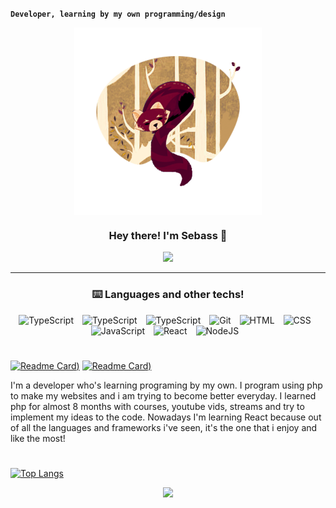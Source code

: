 **`Developer, learning by my own programming/design`**
<p align="center" width="300">
   <img align="center" width="300" src="https://github.com/Sebasssssss/Sebasssssss/blob/main/redpanda.png?raw=true" />
   <h3 align="center">Hey there! I'm Sebass 🦊</h3>
</p>

<p align="center">
  <!-- Typing SVG by DenverCoder1 - https://github.com/DenverCoder1/readme-typing-svg -->
  <a href="https://github.com/DenverCoder1/readme-typing-svg">
    <img src="https://readme-typing-svg.demolab.com/?lines=Working+on+web+development;Coding+javascript+for+React!&font=Fira%20Code&center=true&width=440&height=45&color=daa35f&vCenter=true&pause=1000&size=22" /></a>
</p>

---

### <h3 align="center" color="e0def4">⌨️ Languages and other techs!</h3>
<div align="center">
   <img alt="TypeScript" width="40px" style="padding-right:10px;" src="https://cdn.jsdelivr.net/gh/devicons/devicon/icons/php/php-original.svg" />
   <img alt="TypeScript" width="30px" style="padding-right:10px;" src="https://cdn.jsdelivr.net/gh/devicons/devicon/icons/mysql/mysql-original.svg" />
   <img alt="TypeScript" width="30px" style="padding-right:10px;" src="https://upload.wikimedia.org/wikipedia/commons/thumb/d/d5/Tailwind_CSS_Logo.svg/2048px-Tailwind_CSS_Logo.svg.png" />
   <img alt="Git" width="30px" style="padding-right:10px;" src="https://cdn.jsdelivr.net/gh/devicons/devicon/icons/git/git-original.svg" />
   <img alt="HTML" width="30px" style="padding-right:10px;" src="https://cdn.jsdelivr.net/gh/devicons/devicon/icons/html5/html5-plain.svg" />
   <img alt="CSS" width="30px" style="padding-right:10px;" src="https://cdn.jsdelivr.net/gh/devicons/devicon/icons/css3/css3-plain.svg" />
   <img alt="JavaScript" width="30px" style="padding-right:10px;" src="https://cdn.jsdelivr.net/gh/devicons/devicon/icons/javascript/javascript-plain.svg" />
   <img alt="React" width="30px" style="padding-right:10px;" src="https://cdn.jsdelivr.net/gh/devicons/devicon/icons/react/react-original.svg" />
   <img alt="NodeJS" width="30px" style="padding-right:10px;" src="https://cdn.jsdelivr.net/gh/devicons/devicon/icons/nodejs/nodejs-original.svg" />
</div>

#

[![Readme Card](https://github-readme-stats.vercel.app/api/pin/?username=Sebasssssss&repo=Football-Wbsite-Frontend-Backend&title_color=31748f&icon_color=89729f&text_color=e0def4&bg_color=1f1928&hide_border=true))](https://github.com/Sebasssssss/Football-Wbsite-Frontend-Backend)
[![Readme Card](https://github-readme-stats.vercel.app/api/pin/?username=Sebasssssss&repo=PersonalBlog-PHP-Takuya-WhatIUse&title_color=31748f&icon_color=89729f&text_color=e0def4&bg_color=1f1928&hide_border=true))](https://github.com/Sebasssssss/PersonalBlog-PHP-Takuya-WhatIUse)

I'm a developer who's learning programing by my own. I program using php to make my websites and i am trying to become better everyday. I learned php for almost 8 months with courses, youtube vids, streams and try to implement my ideas to the code. Nowadays I'm learning React because out of all the languages and frameworks i've seen, it's the one that i enjoy and like the most! 

#

[![Top Langs](https://github-readme-stats.vercel.app/api/top-langs/?username=Sebasssssss&layout=compact&title_color=31748f&icon_color=f9f9f9&text_color=e0def4&bg_color=1f1928&hide_border=true)](https://github.com/Sebasssssss/github-readme-stats)

<p align="center">
  <a href="https://readme.andyruwruw.com/api/now-playing?open">
    <!-- Music bars move to the beat and are colored based on the track's happiness, danceability and energy! -->
    <img src="https://readme.andyruwruw.com/api/now-playing">
  </a>
</p>

 <!-- &nbsp;<div align="center">
  [![Spotify](https://novatorem.vercel.app/api/spotify?background_color=1f1928&text_color=e0def4)](https://open.spotify.com/artist/5WWaSxxDu0B6pDpeZJke3Y)
</div>
-->
